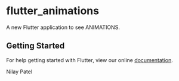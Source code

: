 # flutter_animations

A new Flutter application to see ANIMATIONS.

## Getting Started

For help getting started with Flutter, view our online
[documentation](https://flutter.io/).


Nilay Patel
